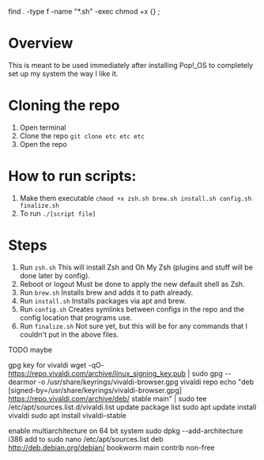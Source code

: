 find . -type f -name "*.sh" -exec chmod +x {} \;
# Overview
This is meant to be used immediately after installing Pop!_OS to completely set up my system the way I like it.
# Cloning the repo
1. Open terminal
2. Clone the repo
```git clone etc etc etc```
3. Open the repo
# How to run scripts:
1. Make them executable
```chmod +x zsh.sh brew.sh install.sh config.sh finalize.sh```
2. To run
```./[script file]```
# Steps
1. Run `zsh.sh`
This will install Zsh and Oh My Zsh (plugins and stuff will be done later by config).
2. Reboot or logout
Must be done to apply the new default shell as Zsh.
3. Run `brew.sh`
Installs brew and adds it to path already.
4. Run `install.sh`
Installs packages via apt and brew.
5. Run `config.sh`
Creates symlinks between configs in the repo and the config location that programs use.
6. Run `finalize.sh`
Not sure yet, but this will be for any commands that I couldn't put in the above files.



TODO maybe

gpg key for vivaldi
wget -qO- https://repo.vivaldi.com/archive/linux_signing_key.pub | sudo gpg --dearmor -o /usr/share/keyrings/vivaldi-browser.gpg
vivaldi repo
echo "deb [signed-by=/usr/share/keyrings/vivaldi-browser.gpg] https://repo.vivaldi.com/archive/deb/ stable main" | sudo tee /etc/apt/sources.list.d/vivaldi.list
update package list
sudo apt update
install vivaldi
sudo apt install vivaldi-stable

enable multiarchitecture on 64 bit system
sudo dpkg --add-architecture i386
add to sudo nano /etc/apt/sources.list
deb http://deb.debian.org/debian/ bookworm main contrib non-free

